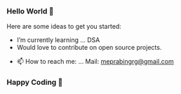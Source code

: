 ### Hello World 👋

Here are some ideas to get you started:

<!-- - 🌱 I’m currently learning ... DSA  -->
- I’m currently learning ... DSA
- Would love to contribute on open source projects.
<!-- - 👯 I’m looking to collaborate on ...  -->
<!-- - 💬 Ask me about ...  Projects -->
- 📫 How to reach me: ... Mail: meprabingrg@gmail.com

### Happy Coding 👋
